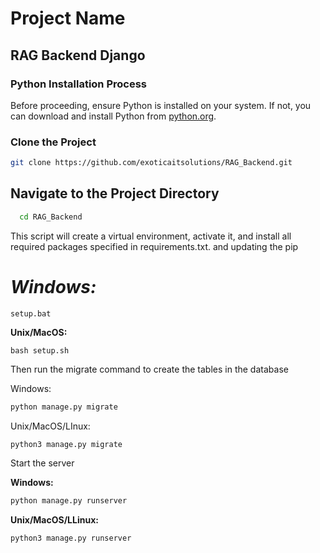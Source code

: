 # Project Name
## RAG Backend Django 
### Python Installation Process
Before proceeding, ensure Python is installed on your system. If not, you can download and install Python from [python.org](https://www.python.org/downloads/).
### Clone the Project
```bash
git clone https://github.com/exoticaitsolutions/RAG_Backend.git
```

## Navigate to the Project Directory

```bash
  cd RAG_Backend
```

This script will create a virtual environment, activate it, and install all required packages specified in requirements.txt. and updating the pip 

# **_Windows:_**
```
setup.bat
```
**Unix/MacOS:**
```
bash setup.sh
```
Then run the migrate command to create the tables in the database

Windows:

```bash
python manage.py migrate

```

Unix/MacOS/LInux:

```bash
python3 manage.py migrate
```

Start the server

**Windows:**

```bash
python manage.py runserver

```

**Unix/MacOS/LLinux:**

```bash
python3 manage.py runserver
```
